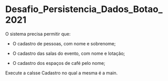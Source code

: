 # Desafio_Persistencia_Dados_Botao_2021
O sistema precisa permitir que:

- O cadastro de pessoas, com nome e sobrenome;

- O cadastro das salas do evento, com nome e lotação;

- O cadastro dos espaços de café pelo nome;

Execute  a calsse Cadastro no qual a mesma é a main.
